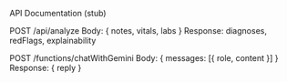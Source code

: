 API Documentation (stub)

POST /api/analyze
Body: { notes, vitals, labs }
Response: diagnoses, redFlags, explainability

POST /functions/chatWithGemini
Body: { messages: [{ role, content }] }
Response: { reply }


